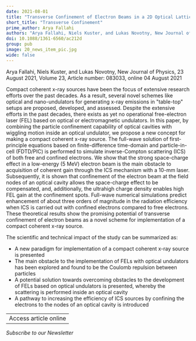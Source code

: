 ```yaml
---
date: 2021-08-01
title: "Transverse Confinement of Electron Beams in a 2D Optical Lattice for Compact Coherent X-Ray Sources"
short_title: "Transverse Confinement"
prime_author: Arya Fallahi
authors: "Arya Fallahi, Niels Kuster, and Lukas Novotny, New Journal of Physics, 23 August 2021, Volume 23, Article number: 083033, online 04 August 2021"
doi: 10.1088/1361-6560/ac212d
group: pub
image: 20_news_item_pic.jpg
wide: false
---
```

Arya Fallahi, Niels Kuster, and Lukas Novotny, New Journal of Physics, 23 August 2021, Volume 23, Article number: 083033, online 04 August 2021

Compact coherent x-ray sources have been the focus of extensive research efforts over the past decades. As a result, several novel schemes like optical and nano-undulators for generating x-ray emissions in "table-top" setups are proposed, developed, and assessed. Despite the extensive efforts in the past decades, there exists as yet no operational free-electron laser (FEL) based on optical or electromagnetic undulators. In this paper, by combining the particle confinement capability of optical cavities with wiggling motion inside an optical undulator, we propose a new concept for making a compact coherent x-ray source. The full-wave solution of first-principle equations based on finite-difference time-domain and particle-in-cell (FDTD/PIC) is performed to simulate inverse-Compton scattering (ICS) of both free and confined electrons. We show that the strong space-charge effect in a low-energy (5 MeV) electron beam is the main obstacle to acquisition of coherent gain through the ICS mechanism with a 10-mm laser. Subsequently, it is shown that confinement of the electron beam at the field nodes of an optical cavity allows the space-charge effect to be compensated, and, additionally, the ultrahigh charge density enables high FEL gain at the confinement spots. Full-wave numerical simulations predict enhancement of about three orders of magnitude in the radiation efficiency when ICS is carried out with confined electrons compared to free electrons. These theoretical results show the promising potential of transverse confinement of electron beams as a novel scheme for implementation of a compact coherent x-ray source.

The scientific and technical impact of the study can be summarized as:

+ A new paradigm for implementation of a compact coherent x-ray source is presented
+ The main obstacle to the implementation of FELs with optical undulators has been explored and found to be the Coulomb repulsion between particles
+ A potential solution towards overcoming obstacles to the development of FELs based on optical undulators is presented, whereby the scattering is performed inside an optical cavity
+ A pathway to increasing the efficiency of ICS sources by confining the electrons to the nodes of an optical cavity is introduced

<table><tr><td>Access article online</td></tr></table>

*Subscribe to our Newsletter*
